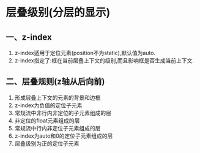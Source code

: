 层叠级别(分层的显示)
======================

一、z-index
-------------

1. z-index适用于定位元素(position不为static),默认值为auto.
2. z-index指定了:框在当前层叠上下文的级别,而且影响框是否生成当前上下文.

二、层叠规则(z轴从后向前)
------------------

1. 形成层叠上下文的元素的背景和边框
2. z-index为负值的定位子元素
3. 常规流中非行内非定位的子元素组成的层
4. 非定位的float元素组成的层
5. 常规流中行内非定位子元素组成的层
6. z-index为auto和0的定位子元素组成的层
7. 层叠级别为正的定位子元素
